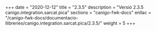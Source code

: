 +++
date        = "2020-12-12"
title       = "2.3.5"
description = "Versió 2.3.5 canigo.integration.sarcat.pica"
sections    = "canigo-fwk-docs"
enllac		= "/canigo-fwk-docs/documentacio-llibreries/canigo.integration.sarcat.pica/2.3.5/"
weight		= 5
+++
